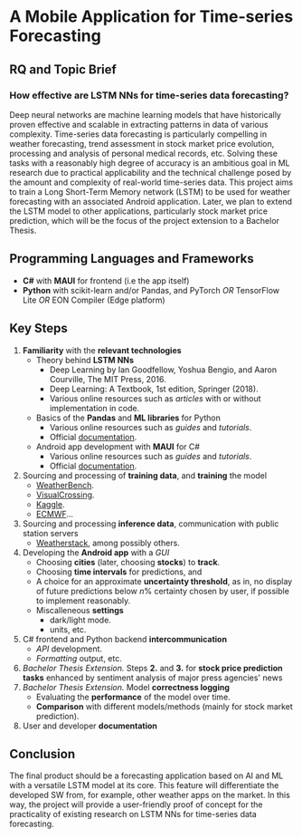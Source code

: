 # A Mobile Application for Time-series Forecasting

## RQ and Topic Brief

### How effective are LSTM NNs for time-series data forecasting?

<p>Deep neural networks are machine learning models that have historically proven effective and scalable in extracting patterns in data of various complexity. Time-series data forecasting is particularly compelling in weather forecasting, trend assessment in stock market price evolution, processing and analysis of personal medical records, etc. Solving these tasks with a reasonably high degree of accuracy is an ambitious goal in ML research due to practical applicability and the technical challenge posed by the amount and complexity of real-world time-series data. This project aims to train a Long Short-Term Memory network (LSTM) to be used for weather forecasting with an associated Android application. Later, we plan to extend the LSTM model to other applications, particularly stock market price prediction, which will be the focus of the project extension to a Bachelor Thesis.</p>

## Programming Languages and Frameworks

- **C#** with **MAUI** for frontend (i.e the app itself)
- **Python** with scikit-learn and/or Pandas, and PyTorch _OR_ TensorFlow Lite _OR_ EON Compiler (Edge platform)

## Key Steps
 
1. **Familiarity** with the **relevant technologies**
    - Theory behind **LSTM NNs** 
        - Deep Learning by Ian Goodfellow, Yoshua Bengio, and Aaron Courville, The MIT Press, 2016.
        - Deep Learning: A Textbook, 1st edition, Springer (2018).
        - Various online resources such as _articles_ with or without implementation in code.
    - Basics of the **Pandas** and **ML libraries** for Python
        - Various online resources such as _guides_ and _tutorials_.
        - Official [documentation](https://pandas.pydata.org/docs/).
    - Android app development with **MAUI** for C#
        - Various online resources such as _guides_ and _tutorials_.
        - Official [documentation](https://learn.microsoft.com/en-us/dotnet/maui/?view=net-maui-8.0).
2. Sourcing and processing of **training data**, and **training** the model 
    - [WeatherBench](https://github.com/pangeo-data/WeatherBench).
    - [VisualCrossing](https://www.visualcrossing.com/).
    - [Kaggle](https://www.kaggle.com/search?q=Weather+in%3Adatasets).
    - [ECMWF](https://www.ecmwf.int)...
3. Sourcing and processing **inference data**, communication with public station servers
    - [Weatherstack](https://weatherstack.com/), among possibly others.
4. Developing the **Android app** with a _GUI_
    - Choosing **cities** (later, choosing **stocks**) to **track**.
    - Choosing **time intervals** for predictions, and
    - A choice for an approximate **uncertainty threshold**, as in, no display of future predictions below _n_% certainty chosen by user, if possible to implement reasonably.
    - Miscalleneous **settings**
        - dark/light mode.
        - units, etc.
5. C# frontend and Python backend **intercommunication**
    - _API_ development.
    - _Formatting_ output, etc.
6. _Bachelor Thesis Extension._ Steps **2.** and **3.** for **stock price prediction tasks** enhanced by sentiment analysis of major press agencies' news
7. _Bachelor Thesis Extension._ Model **correctness logging**
    - Evaluating the **performance** of the model over time.
    - **Comparison** with different models/methods (mainly for stock market prediction).
8. User and developer **documentation**

## Conclusion

<p>The final product should be a forecasting application based on AI and ML with a versatile LSTM model at its core. This feature will differentiate the developed SW from, for example, other weather apps on the market. In this way, the project will provide a user-friendly proof of concept for the practicality of existing research on LSTM NNs for time-series data forecasting.</p>
